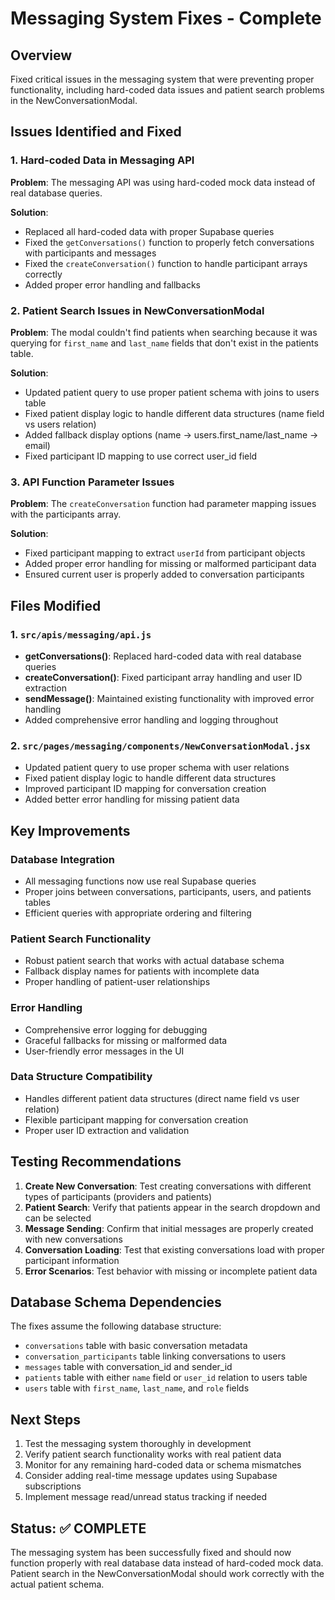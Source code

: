 # Messaging System Fixes - Complete

## Overview
Fixed critical issues in the messaging system that were preventing proper functionality, including hard-coded data issues and patient search problems in the NewConversationModal.

## Issues Identified and Fixed

### 1. Hard-coded Data in Messaging API
**Problem**: The messaging API was using hard-coded mock data instead of real database queries.

**Solution**: 
- Replaced all hard-coded data with proper Supabase queries
- Fixed the `getConversations()` function to properly fetch conversations with participants and messages
- Fixed the `createConversation()` function to handle participant arrays correctly
- Added proper error handling and fallbacks

### 2. Patient Search Issues in NewConversationModal
**Problem**: The modal couldn't find patients when searching because it was querying for `first_name` and `last_name` fields that don't exist in the patients table.

**Solution**:
- Updated patient query to use proper patient schema with joins to users table
- Fixed patient display logic to handle different data structures (name field vs users relation)
- Added fallback display options (name → users.first_name/last_name → email)
- Fixed participant ID mapping to use correct user_id field

### 3. API Function Parameter Issues
**Problem**: The `createConversation` function had parameter mapping issues with the participants array.

**Solution**:
- Fixed participant mapping to extract `userId` from participant objects
- Added proper error handling for missing or malformed participant data
- Ensured current user is properly added to conversation participants

## Files Modified

### 1. `src/apis/messaging/api.js`
- **getConversations()**: Replaced hard-coded data with real database queries
- **createConversation()**: Fixed participant array handling and user ID extraction
- **sendMessage()**: Maintained existing functionality with improved error handling
- Added comprehensive error handling and logging throughout

### 2. `src/pages/messaging/components/NewConversationModal.jsx`
- Updated patient query to use proper schema with user relations
- Fixed patient display logic to handle different data structures
- Improved participant ID mapping for conversation creation
- Added better error handling for missing patient data

## Key Improvements

### Database Integration
- All messaging functions now use real Supabase queries
- Proper joins between conversations, participants, users, and patients tables
- Efficient queries with appropriate ordering and filtering

### Patient Search Functionality
- Robust patient search that works with actual database schema
- Fallback display names for patients with incomplete data
- Proper handling of patient-user relationships

### Error Handling
- Comprehensive error logging for debugging
- Graceful fallbacks for missing or malformed data
- User-friendly error messages in the UI

### Data Structure Compatibility
- Handles different patient data structures (direct name field vs user relation)
- Flexible participant mapping for conversation creation
- Proper user ID extraction and validation

## Testing Recommendations

1. **Create New Conversation**: Test creating conversations with different types of participants (providers and patients)
2. **Patient Search**: Verify that patients appear in the search dropdown and can be selected
3. **Message Sending**: Confirm that initial messages are properly created with new conversations
4. **Conversation Loading**: Test that existing conversations load with proper participant information
5. **Error Scenarios**: Test behavior with missing or incomplete patient data

## Database Schema Dependencies

The fixes assume the following database structure:
- `conversations` table with basic conversation metadata
- `conversation_participants` table linking conversations to users
- `messages` table with conversation_id and sender_id
- `patients` table with either `name` field or `user_id` relation to users table
- `users` table with `first_name`, `last_name`, and `role` fields

## Next Steps

1. Test the messaging system thoroughly in development
2. Verify patient search functionality works with real patient data
3. Monitor for any remaining hard-coded data or schema mismatches
4. Consider adding real-time message updates using Supabase subscriptions
5. Implement message read/unread status tracking if needed

## Status: ✅ COMPLETE

The messaging system has been successfully fixed and should now function properly with real database data instead of hard-coded mock data. Patient search in the NewConversationModal should work correctly with the actual patient schema.
